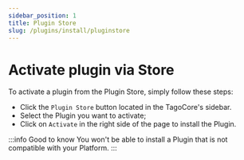 ```yaml
---
sidebar_position: 1
title: Plugin Store
slug: /plugins/install/pluginstore
---
```


# Activate plugin via Store

To activate a plugin from the Plugin Store, simply follow these steps:

- Click the `Plugin Store` button located in the TagoCore's sidebar.
- Select the Plugin you want to activate;
- Click on `Activate` in the right side of the page to install the Plugin.

:::info Good to know
You won't be able to install a Plugin that is not compatible with your Platform.
:::
